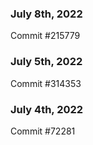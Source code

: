 ### July 8th, 2022

Commit #215779

### July 5th, 2022

Commit #314353


### July 4th, 2022

Commit #72281
